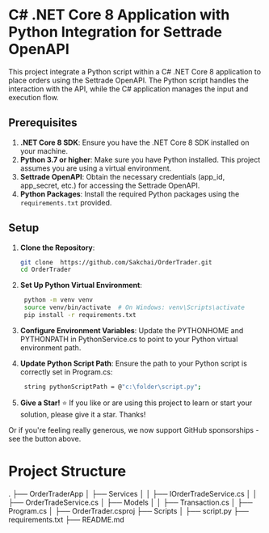 # C# .NET Core 8 Application with Python Integration for Settrade OpenAPI

This project integrate a Python script within a C# .NET Core 8 application to place orders using the Settrade OpenAPI. The Python script handles the interaction with the API, while the C# application manages the input and execution flow.

## Prerequisites

1. **.NET Core 8 SDK**: Ensure you have the .NET Core 8 SDK installed on your machine.
2. **Python 3.7 or higher**: Make sure you have Python installed. This project assumes you are using a virtual environment.
3. **Settrade OpenAPI**: Obtain the necessary credentials (app_id, app_secret, etc.) for accessing the Settrade OpenAPI.
4. **Python Packages**: Install the required Python packages using the `requirements.txt` provided.

## Setup

1. **Clone the Repository**:
   ```bash
   git clone  https://github.com/Sakchai/OrderTrader.git
   cd OrderTrader

2. **Set Up Python Virtual Environment**:
   ```bash
    python -m venv venv
    source venv/bin/activate  # On Windows: venv\Scripts\activate
    pip install -r requirements.txt

3. **Configure Environment Variables**:
    Update the PYTHONHOME and PYTHONPATH in PythonService.cs to point to your Python virtual environment path.

4. **Update Python Script Path**:
    Ensure the path to your Python script is correctly set in Program.cs:    
   ```bash
    string pythonScriptPath = @"c:\folder\script.py";

5. **Give a Star!** :star:
If you like or are using this project to learn or start your solution, please give it a star. Thanks!

Or if you're feeling really generous, we now support GitHub sponsorships - see the button above.

# Project Structure    

.
├── OrderTraderApp
│   ├── Services
│   │   ├── IOrderTradeService.cs
│   │   ├── OrderTradeService.cs
│   ├── Models
│   │   ├── Transaction.cs
│   ├── Program.cs
│   ├── OrderTrader.csproj
├── Scripts
│   ├── script.py
├── requirements.txt
├── README.md

